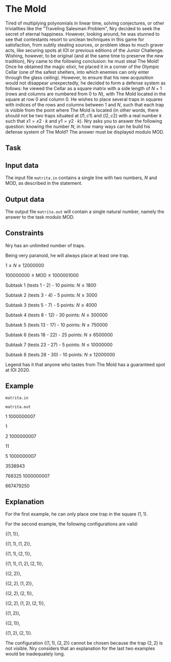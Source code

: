 # The Mold

Tired of multiplying polynomials in linear time, solving conjectures, or other trivialities like the "Traveling Salesman Problem", $\text{Nry}$ decided to seek the secret of eternal happiness. However, looking around, he was stunned to see that contestants resort to unclean techniques in this game for satisfaction, from subtly stealing sources, or problem ideas to much graver acts, like securing spots at $\text{IOI}$ or previous editions of the $\text{Junior Challenge}$. Wishing, however, to be original (and at the same time to preserve the new tradition), $\text{Nry}$ came to the following conclusion: he must steal $\text{The Mold}$! Once he obtained the magic elixir, he placed it in a corner of the Olympic Cellar (one of the safest shelters, into which enemies can only enter through the glass ceiling). However, to ensure that his new acquisition would not disappear unexpectedly, he decided to form a defense system as follows: he viewed the Cellar as a square matrix with a side length of $N + 1$ (rows and columns are numbered from $0$ to $N$), with $\text{The Mold}$ located in the square at row $0$ and column $0$. He wishes to place several traps in squares with indices of the rows and columns between $1$ and $N$, such that each trap is visible from the point where $\text{The Mold}$ is located (in other words, there should not be two traps situated at $(l1, c1)$ and $(l2, c2)$ with a real number $k$ such that $x1 = x2 \cdot k$ and $y1 = y2 \cdot k$). $\text{Nry}$ asks you to answer the following question: knowing the number $N$, in how many ways can he build his defense system of $\text{The Mold}$? The answer must be displayed modulo $\text{MOD}$.

## Task

## Input data

The input file `matrita.in` contains a single line with two numbers, $N$ and $\text{MOD}$, as described in the statement.

## Output data

The output file `matrita.out` will contain a single natural number, namely the answer to the task modulo $\text{MOD}$.

## Constraints

$\text{Nry}$ has an unlimited number of traps.

Being very paranoid, he will always place at least one trap.

$1 \leq N \leq 12000000$

$100000000 \leq \text{MOD} \leq 1000001000$

Subtask 1 (tests 1 - 2) - 10 points: $N \leq 1800$

Subtask 2 (tests 3 - 4) - 5 points: $N \leq 3000$

Subtask 3 (tests 5 - 7) - 5 points: $N \leq 4000$

Subtask 4 (tests 8 - 12) - 30 points: $N \leq 300000$

Subtask 5 (tests 13 - 17) - 10 points: $N \leq 750000$

Subtask 6 (tests 18 - 22) - 25 points: $N \leq 6500000$

Subtask 7 (tests 23 - 27) - 5 points: $N \leq 10000000$

Subtask 8 (tests 28 - 30) - 10 points: $N \leq 12000000$

Legend has it that anyone who tastes from $\text{The Mold}$ has a guaranteed spot at $\text{IOI 2020}$.

## Example

`matrita.in`

`matrita.out`

$1$ $1000000007$

$1$

$2$ $1000000007$

$11$

$5$ $1000000007$

$3538943$

$768325$ $1000000007$

$667479250$

## Explanation

For the first example, he can only place one trap in the square $(1, 1)$.

For the second example, the following configurations are valid:

{$(1, 1)$},

{$(1, 1), (1, 2)$},

{$(1, 1), (2, 1)$},

{$(1, 1), (1, 2), (2, 1)$},

{$(2, 2)$},

{$(2, 2), (1, 2)$},

{$(2, 2), (2, 1)$},

{$(2, 2), (1, 2), (2, 1)$},

{$(1, 2)$},

{$(2, 1)$},

{$(1, 2), (2, 1)$}.

The configuration {$(1, 1), (2, 2)$} cannot be chosen because the trap $(2, 2)$ is not visible. $\text{Nry}$ considers that an explanation for the last two examples would be inadequately long.